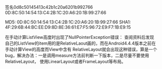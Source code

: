 签名0d8c50145413c42b1c20a6201b992766
0D:8C:50:14:54:13:C4:2B:1C:20:A6:20:1B:99:27:66


 MD5: 0D:8C:50:14:54:13:C4:2B:1C:20:A6:20:1B:99:27:66
 SHA1: 4F:29:6B:44:BC:EE:D9:8D:8E:36:61:E7:F5:96:72:E9:F7:1B:E9:15

 在手动计算ListView高度时出现了NullPointerException错误：
 查阅资料后发现自己的ListView的item用的是RelativeLaout画的，而在Android4.4.4版本之前在手动计算View的高度而View中含有
 RelativeLayout就会出现这种错误，算是一个bug，解决办法：一是调用measure方法前判断一下版本，二是尽量不要使用RelativeLayout，
 使用LinearLayout或者FrameLayout等布局。
